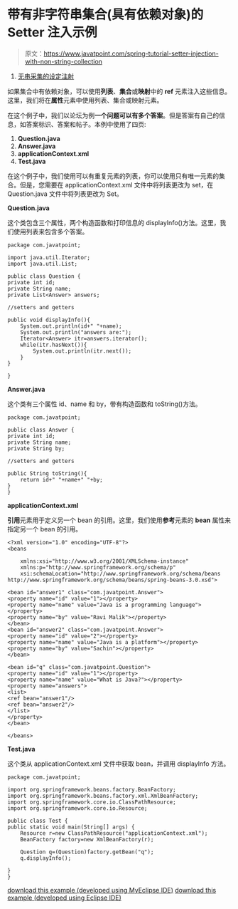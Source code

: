 # 带有非字符串集合(具有依赖对象)的 Setter 注入示例

> 原文：<https://www.javatpoint.com/spring-tutorial-setter-injection-with-non-string-collection>

1.  [无串采集的设定注射](#)

如果集合中有依赖对象，可以使用**列表**、**集合**或**映射**中的 **ref** 元素注入这些信息。这里，我们将在**属性**元素中使用列表、集合或映射元素。

在这个例子中，我们以论坛为例**一个问题可以有多个答案**。但是答案有自己的信息，如答案标识、答案和帖子。本例中使用了四页:

1.  **Question.java**
2.  **Answer.java**
3.  **applicationContext.xml**
4.  **Test.java**

在这个例子中，我们使用可以有重复元素的列表，你可以使用只有唯一元素的集合。但是，您需要在 applicationContext.xml 文件中将列表更改为 set，在 Question.java 文件中将列表更改为 Set。

**Question.java**

这个类包含三个属性，两个构造函数和打印信息的 displayInfo()方法。这里，我们使用列表来包含多个答案。

```
package com.javatpoint;

import java.util.Iterator;
import java.util.List;

public class Question {
private int id;
private String name;
private List<Answer> answers;

//setters and getters

public void displayInfo(){
	System.out.println(id+" "+name);
	System.out.println("answers are:");
	Iterator<Answer> itr=answers.iterator();
	while(itr.hasNext()){
		System.out.println(itr.next());
	}
}

}

```

**Answer.java**

这个类有三个属性 id、name 和 by，带有构造函数和 toString()方法。

```
package com.javatpoint;

public class Answer {
private int id;
private String name;
private String by;

//setters and getters

public String toString(){
	return id+" "+name+" "+by;
}
}

```

**applicationContext.xml**

**引用**元素用于定义另一个 bean 的引用。这里，我们使用**参考**元素的 **bean** 属性来指定另一个 bean 的引用。

```
<?xml version="1.0" encoding="UTF-8"?>
<beans

	xmlns:xsi="http://www.w3.org/2001/XMLSchema-instance"
	xmlns:p="http://www.springframework.org/schema/p"
	xsi:schemaLocation="http://www.springframework.org/schema/beans 
http://www.springframework.org/schema/beans/spring-beans-3.0.xsd">

<bean id="answer1" class="com.javatpoint.Answer">
<property name="id" value="1"></property>
<property name="name" value="Java is a programming language"></property>
<property name="by" value="Ravi Malik"></property>
</bean>
<bean id="answer2" class="com.javatpoint.Answer">
<property name="id" value="2"></property>
<property name="name" value="Java is a platform"></property>
<property name="by" value="Sachin"></property>
</bean>

<bean id="q" class="com.javatpoint.Question">
<property name="id" value="1"></property>
<property name="name" value="What is Java?"></property>
<property name="answers">
<list>
<ref bean="answer1"/>
<ref bean="answer2"/>
</list>
</property>
</bean>

</beans>

```

**Test.java**

这个类从 applicationContext.xml 文件中获取 bean，并调用 displayInfo 方法。

```
package com.javatpoint;

import org.springframework.beans.factory.BeanFactory;
import org.springframework.beans.factory.xml.XmlBeanFactory;
import org.springframework.core.io.ClassPathResource;
import org.springframework.core.io.Resource;

public class Test {
public static void main(String[] args) {
	Resource r=new ClassPathResource("applicationContext.xml");
	BeanFactory factory=new XmlBeanFactory(r);

	Question q=(Question)factory.getBean("q");
	q.displayInfo();

}
}

```

[download this example (developed using MyEclipse IDE)](https://static.javatpoint.com/src/sp/si4.zip)
[download this example (developed using Eclipse IDE)](https://static.javatpoint.com/src/sp/eclipse/si4.zip)